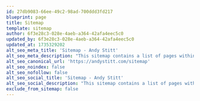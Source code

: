 ```yaml
---
id: 27db9083-66ee-49c2-98ad-700ddd3fd217
blueprint: page
title: Sitemap
template: sitemap
author: 6f3e28c3-028e-4aeb-a364-42afa4eec5c0
updated_by: 6f3e28c3-028e-4aeb-a364-42afa4eec5c0
updated_at: 1735329202
alt_seo_meta_title: 'Sitemap - Andy Stitt'
alt_seo_meta_description: "This sitemap contains a list of pages within Andy Stitt's website."
alt_seo_canonical_url: 'https://andystitt.com/sitemap'
alt_seo_noindex: false
alt_seo_nofollow: false
alt_seo_social_title: 'Sitemap - Andy Stitt'
alt_seo_social_description: "This sitemap contains a list of pages within Andy Stitt's website."
exclude_from_sitemap: false
---
```


